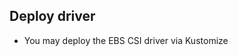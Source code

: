 ## Deploy driver ##
* You may deploy the EBS CSI driver via Kustomize

```kubectl apply -k "github.com/kubernetes-sigs/aws-ebs-csi-driver/deploy/kubernetes/overlays/stable/?ref=release-1.32"
```